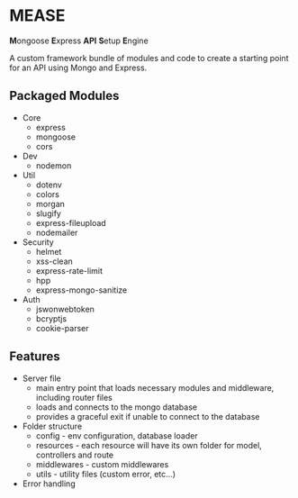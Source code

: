 # MEASE

**M**ongoose **E**xpress **API** **S**etup **E**ngine

A custom framework bundle of modules and code to create a starting point for an API using Mongo and Express.

## Packaged Modules

- Core
  - express
  - mongoose
  - cors
- Dev
  - nodemon
- Util
  - dotenv
  - colors
  - morgan
  - slugify
  - express-fileupload
  - nodemailer
- Security
  - helmet
  - xss-clean
  - express-rate-limit
  - hpp
  - express-mongo-sanitize
- Auth
  - jswonwebtoken
  - bcryptjs
  - cookie-parser

## Features

- Server file
  - main entry point that loads necessary modules and middleware, including router files
  - loads and connects to the mongo database
  - provides a graceful exit if unable to connect to the database
- Folder structure
  - config - env configuration, database loader
  - resources - each resource will have its own folder for model, controllers and route
  - middlewares - custom middlewares
  - utils - utility files (custom error, etc...)
- Error handling
